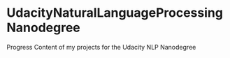 # UdacityNaturalLanguageProcessingNanodegree
Progress Content of my projects for the Udacity NLP Nanodegree
